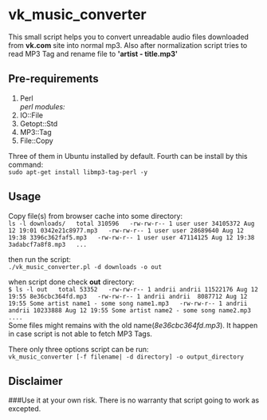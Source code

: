 vk_music_converter
==================

This small script helps you to convert unreadable audio files downloaded from **vk.com** site into normal mp3. Also after normalization script tries to read MP3 Tag and rename file to **'artist - title.mp3'**

Pre-requirements  
----------------

1. Perl   
*perl modules:*
2. IO::File
3. Getopt::Std
4. MP3::Tag
5. File::Copy

Three of them in Ubuntu installed by default. Fourth can be install by this command:  
`sudo apt-get install libmp3-tag-perl -y `

Usage 
-----

Copy file(s) from browser cache into some directory:    
`ls -l downloads/  
total 310596  
-rw-rw-r-- 1 user user 34105372 Aug 12 19:01 0342e21c8977.mp3  
-rw-rw-r-- 1 user user 28689640 Aug 12 19:38 3396c362faf5.mp3  
-rw-rw-r-- 1 user user 47114125 Aug 12 19:38 3adabcf7a8f8.mp3  
...`
   
then run the script:   
`./vk_music_converter.pl -d downloads -o out`

when script done check **out** directory:   
`$ ls -l out  
total 53352  
-rw-rw-r-- 1 andrii andrii 11522176 Aug 12 19:55 8e36cbc364fd.mp3  
-rw-rw-r-- 1 andrii andrii  8087712 Aug 12 19:55 Some artist name1 - some song name1.mp3  
-rw-rw-r-- 1 andrii andrii 10233888 Aug 12 19:55 Some artist name2 - some song name2.mp3  
....`  
Some files might remains with the old name(*8e36cbc364fd.mp3*). It happen in case script is not able to fetch MP3 Tags.

There only three options script can be run:  
`vk_music_converter [-f filename| -d directory] -o output_directory`  



Disclaimer
----------

###Use it at your own risk. There is no warranty that script going to work as excepted. 
